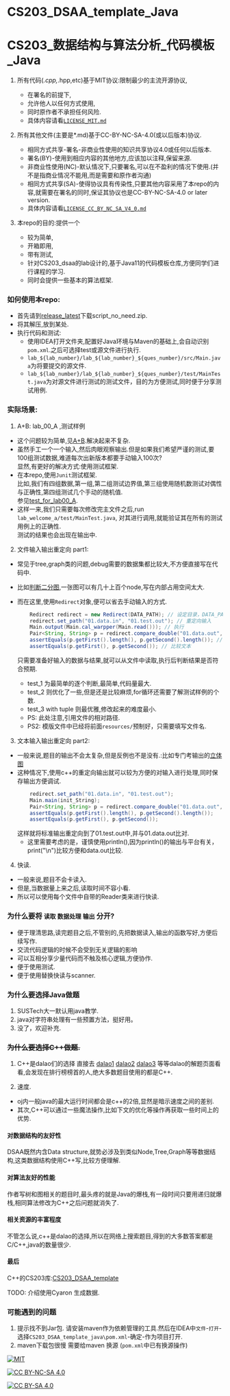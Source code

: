 # CS203_DSAA_template_Java

# CS203_数据结构与算法分析_代码模板_Java

1. 所有代码(*.cpp,*.hpp,etc)基于MIT协议:限制最少的主流开源协议,
    + 在署名的前提下,
    + 允许他人以任何方式使用,
    + 同时原作者不承担任何风险.
    + 具体内容请看[`LICENSE_MIT.md`](./LICENSE_MIT.md)

2. 所有其他文件(主要是*.md)基于CC-BY-NC-SA-4.0(或以后版本)协议.
    + 相同方式共享-署名-非商业性使用的知识共享协议4.0或任何以后版本.
    + 署名(BY)-使用到相应内容的其他地方,应该加以注释,保留来源.
    + 非商业性使用(NC)-默认情况下,只要署名,可以在不盈利的情况下使用.(并不是指商业情况不能用,而是需要和原作者沟通)
    + 相同方式共享(SA)-使得协议具有传染性,只要其他内容采用了本repo的内容,就需要在署名的同时,保证其协议也是CC-BY-NC-SA-4.0 or later version.
    + 具体内容请看[`LICENSE_CC_BY_NC_SA_V4_0.md`](./LICENSE_CC_BY_NC_SA_V4_0.md)

3. 本repo的目的:提供一个
    + 较为简单,
    + 开箱即用,
    + 带有测试,
    + 针对CS203_dsaa的lab设计的,基于Java11的代码模板仓库,方便同学们进行课程的学习.
    + 同时会提供一些基本的算法框架.

### 如何使用本repo:

+ 首先请到[release_latest](https://github.com/Certseeds/CS203_DSAA_template_java/releases/latest)下载script_no_need.zip.
+ 将其解压,放到某处.
+ 执行代码和测试:
  + 使用IDEA打开文件夹,配置好Java环境与Maven的基础上,会自动识别`pom.xml`.之后可选择test或源文件进行执行.
  + `lab_${lab_number}/lab_${lab_number}_${ques_number}/src/Main.java`为将要提交的源文件.
  + `lab_${lab_number}/lab_${lab_number}_${ques_number}/test/MainTest.java`为对源文件进行测试的测试文件，目的为方便测试,同时便于分享测试用例.

### 实际场景:

1. A+B: lab_00_A ,测试样例

+ 这个问题较为简单,见[A+B](./lab_welcome/lab_welcome_a/src/Main.java).解决起来不复杂.
+ 虽然手工一个一个输入,然后肉眼观察输出.但是如果我们希望严谨的测试,要100组测试数据,难道每次出新版本都要手动输入100次?</br>
显然,有更好的解决方式:使用测试框架.
+ 在本repo,使用`Junit`测试框架.</br>
比如,我们有四组数据,第一组,第二组测试边界值,第三组使用随机数测试对偶性与正确性,第四组测试几个手动的随机值.</br>
参见[test_for_lab00_A](./lab_welcome/lab_welcome_a/test/MainTest.java).
+ 这样一来,我们只需要每次修改完主文件之后,run `lab_welcome_a/test/MainTest.java`, 对其进行调用,就能验证其在所有的测试用例上的正确性.</br>
测试的结果也会出现在输出中.

2. 文件输入输出重定向 part1:

+ 常见于tree,graph类的问题,debug需要的数据集都比较大,不方便直接写在代码中.
+ 比如[判断二分图](./lab_welcome/lab_welcome_c/src/Main.java),一张图可以有几十上百个node,写在内部占用空间太大.
+ 而在这里,使用`Redirect`对象,便可以省去手动输入的方式.

  ``` java
      Redirect redirect = new Redirect(DATA_PATH); // 设定目录，DATA_PATH在文件里有定义
      redirect.set_path("01.data.in", "01.test.out"); // 重定向输入
      Main.output(Main.cal_warpper(Main.read())); // 执行
      Pair<String, String> p = redirect.compare_double("01.data.out", "01.test.out"); // 获取两个文件中的字符串
      assertEquals(p.getFirst().length(), p.getSecond().length()); // 比较长度
      assertEquals(p.getFirst(), p.getSecond()); // 比较文本
  ```

    只需要准备好输入的数据与结果,就可以从文件中读取,执行后判断结果是否符合预期.   
  + test_1 为最简单的逐个判断,最简单,代码量最大.
  + test_2 则优化了一些,但是还是比较麻烦,for循环还需要了解测试样例的个数.
  + test_3 with tuple 则最优雅,修改起来的难度最小.
  + PS: 此处注意,引用文件的相对路径.
  + PS2: 模版文件中已经将前面`resources/`预制好，只需要填写文件名.

3. 文本输入输出重定向 part2:

+ 一般来说,题目的输出不会太复杂,但是反例也不是没有.:比如专门考输出的[立体图](./lab_welcome/lab_welcome_d/src/Main.java)
+ 这种情况下,使用c++的重定向输出就可以较为方便的对输入进行处理,同时保存输出方便调试.
  ``` java
      redirect.set_path("01.data.in", "01.test.out");
      Main.main(init_String);
      Pair<String, String> p = redirect.compare_double("01.data.out", "01.test.out");
      assertEquals(p.getFirst().length(), p.getSecond().length());
      assertEquals(p.getFirst(), p.getSecond());
  ```
  这样就将标准输出重定向到了01.test.out中,并与01.data.out比对.
  + 这里需要考虑的是，谨慎使用println(),因为println()的输出与平台有关，print("\n")比较方便和data.out比较.

4. 快读.

+ 一般来说,题目不会卡读入.
+ 但是,当数据量上来之后,读取时间不容小看.
+ 所以可以使用每个文件中自带的Reader类来进行快读.

### 为什么要将 `读取` `数据处理` `输出` 分开?

+ 便于理清思路,读完题目之后,不管别的,先把数据读入,输出的函数写好,方便后续写作.
+ 交流代码逻辑的时候不会受到无关逻辑的影响
+ 可以互相分享少量代码而不触及核心逻辑,方便协作.
+ 便于使用测试.
+ 便于使用替换快读与scanner.

### 为什么要选择Java做题

1. SUSTech大一默认用java教学.
2. java对字符串处理有一些预置方法，挺好用。
3. 没了，欢迎补充.

### <del>为什么要选择C++做题.</del>

1. C++是dalao们的选择
直接去
[dalao1](https://acm.sustech.edu.cn/onlinejudge/status.php?user_id=11710724&jresult=4)
[dalao2](https://acm.sustech.edu.cn/onlinejudge/status.php?user_id=11612908&jresult=4)
[dalao3](https://acm.sustech.edu.cn/onlinejudge/status.php?user_id=11712510&jresult=4)
等等dalao的解题页面看看,会发现在排行榜榜首的人,绝大多数题目使用的都是C++.

2. 速度.

+ oj内一般java的最大运行时间都会是c++的2倍,显然是暗示速度之间的差别.
+ 其次,C++可以通过一些魔法操作,比如下文的优化等操作再获取一些时间上的优势.

#### 对数据结构的友好性

DSAA既然内含Data structure,就势必涉及到类似Node,Tree,Graph等等数据结构,这类数据结构使用C++写,比较方便理解.

#### 对算法友好的性能

作者写树和图相关的题目时,最头疼的就是Java的爆栈,有一段时间只要用递归就爆栈,相同算法修改为C++之后问题就消失了.

#### 相关资源的丰富程度

不管怎么说,c++是dalao的选择,所以在网络上搜索题目,得到的大多数答案都是C/C++,java的数量很少.

#### 最后

C++的CS203库:[CS203_DSAA_template](https://github.com/Certseeds/CS203_DSAA_template)

TODO: 介绍使用Cyaron 生成数据.

### 可能遇到的问题

1. 提示找不到Jar包.
  请安装maven作为依赖管理的工具.然后在IDEA中`文件`-`打开`-选择`CS203_DSAA_template_java\pom.xml`-确定-作为项目打开.
2. maven下载包很慢
  需要给maven 换源 (`pom.xml`中已有换源操作)

[![MIT](https://img.shields.io/badge/License-MIT-orange)][MIT_Link]

[![CC BY-NC-SA 4.0](https://img.shields.io/badge/License-CC%20BY--NC--SA%204.0-orange)][cc_by_nc_sa_4_0]

[![CC BY-SA 4.0][cc_by_nc_sa_4_0_image]][cc_by_nc_sa_4_0]

[MIT_Link]: http://opensource.org/licenses/MIT

[cc_by_nc_sa_4_0]: https://creativecommons.org/licenses/by-nc-sa/4.0/

[cc_by_nc_sa_4_0_image]: https://licensebuttons.net/l/by-nc-sa/4.0/88x31.png

